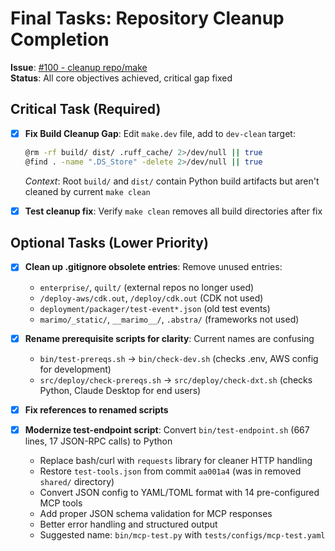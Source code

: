 <!-- markdownlint-disable MD013 -->
# Final Tasks: Repository Cleanup Completion

**Issue**: [#100 - cleanup repo/make](https://github.com/quiltdata/quilt-mcp-server/issues/100)  
**Status**: All core objectives achieved, critical gap fixed

## Critical Task (Required)

- [x] **Fix Build Cleanup Gap**: Edit `make.dev` file, add to `dev-clean` target:

  ```bash
  @rm -rf build/ dist/ .ruff_cache/ 2>/dev/null || true
  @find . -name ".DS_Store" -delete 2>/dev/null || true
  ```

  *Context*: Root `build/` and `dist/` contain Python build artifacts but aren't cleaned by current `make clean`

- [x] **Test cleanup fix**: Verify `make clean` removes all build directories after fix

## Optional Tasks (Lower Priority)

- [x] **Clean up .gitignore obsolete entries**: Remove unused entries:
  - `enterprise/`, `quilt/` (external repos no longer used)
  - `/deploy-aws/cdk.out`, `/deploy/cdk.out` (CDK not used)
  - `deployment/packager/test-event*.json` (old test events)
  - `marimo/_static/`, `__marimo__/`, `.abstra/` (frameworks not used)

- [x] **Rename prerequisite scripts for clarity**: Current names are confusing
  - `bin/test-prereqs.sh` → `bin/check-dev.sh` (checks .env, AWS config for development)
  - `src/deploy/check-prereqs.sh` → `src/deploy/check-dxt.sh` (checks Python, Claude Desktop for end users)
- [x] **Fix references to renamed scripts**

- [x] **Modernize test-endpoint script**: Convert `bin/test-endpoint.sh` (667 lines, 17 JSON-RPC calls) to Python
  - Replace bash/curl with `requests` library for cleaner HTTP handling
  - Restore `test-tools.json` from commit `aa001a4` (was in removed `shared/` directory)
  - Convert JSON config to YAML/TOML format with 14 pre-configured MCP tools
  - Add proper JSON schema validation for MCP responses
  - Better error handling and structured output
  - Suggested name: `bin/mcp-test.py` with `tests/configs/mcp-test.yaml`
